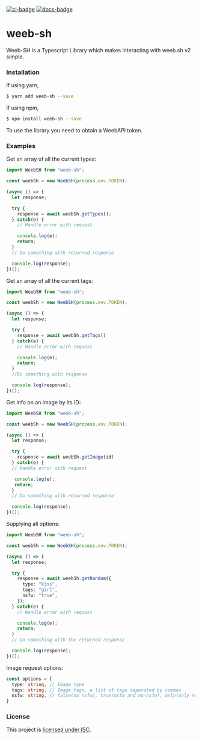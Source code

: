 [![ci-badge]][ci] [![docs-badge][]][docs]

# weeb-sh

Weeb-SH is a Typescript Library which makes interacting with weeb.sh v2
simple.

### Installation
If using yarn,

```sh
$ yarn add weeb-sh --save
```

If using npm,

```sh
$ npm install weeb-sh --save
```

To use the library you need to obtain a WeebAPI token.

### Examples

Get an array of all the current types:

```typescript
import WeebSH from "weeb-sh";

const weebSh = new WeebSH(process.env.TOKEN);

(async () => {
  let response;

  try {
    response = await weebSh.getTypes();
  } catch(e) {
    // Handle error with request

    console.log(e);
    return;
  }
  // Do something with returned response

  console.log(response);
})();
```
Get an array of all the current tags:

```typescript
import WeebSH from "weeb-sh";

const weebSh = new WeebSH(process.env.TOKEN);

(async () => {
  let response;

  try {
    response = await weebSh.getTags()
  } catch(e) {
    // Handle error with request

    console.log(e);
    return;
  }
  //Do something with response

  console.log(response);
})();
```

Get info on an image by its ID:

```typescript
import WeebSH from "weeb-sh";

const weebSh = new WeebSH(process.env.TOKEN);

(async () => {
  let response;

  try {
    response = await weebSh.getImage(id)
  } catch(e) {
  // Handle error with request

   console.log(e);
   return;
  }
  // Do something with returned response

  console.log(response);
})();
```

Supplying all options:

```typescript
import WeebSH from "weeb-sh";

const weebSh = new WeebSH(process.env.TOKEN);

(async () => {
  let response;

  try {
    response = await weebSh.getRandom({
      type: "kiss",
      tags: "girl",
      nsfw: "true",
    });
  } catch(e) {
    // Handle error with request

    console.log(e);
    return;
  }
  // Do something with the returned response

  console.log(response);
})();

```

Image request options:

```typescript
const options = {
  type: string, // Image type
  tags: string, // Image tags, a list of tags seperated by commas
  nsfw: string, // false(no nsfw), true(nsfw and no-nsfw), only(only nsfw)
}
```

### License

This project is [licensed under ISC][license].

[license]: https://github.com/shinonome-cafe/weeb-sh.ts/blob/master/LICENSE
[ci]: https://travis-ci.org/shinonome-cafe/weeb-sh.ts
[ci-badge]: https://travis-ci.org/shinonome-cafe/weeb-sh.ts.svg?branch=master
[docs]: https://shinonome-cafe.github.io/weeb-sh.ts/
[docs-badge]: https://img.shields.io/badge/docs-online-5023dd.svg
